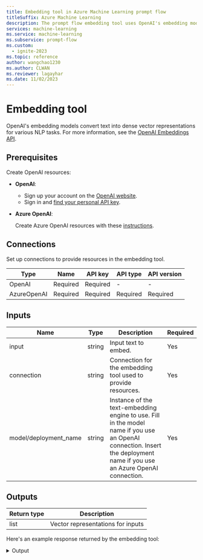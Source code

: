 ```yaml
---
title: Embedding tool in Azure Machine Learning prompt flow
titleSuffix: Azure Machine Learning
description: The prompt flow embedding tool uses OpenAI's embedding models to convert text into dense vector representations for various NLP tasks.
services: machine-learning
ms.service: machine-learning
ms.subservice: prompt-flow
ms.custom:
  - ignite-2023
ms.topic: reference
author: wangchao1230
ms.author: CLWAN
ms.reviewer: lagayhar
ms.date: 11/02/2023
---
```


# Embedding tool

OpenAI's embedding models convert text into dense vector representations for various NLP tasks. For more information, see the [OpenAI Embeddings API](https://platform.openai.com/docs/api-reference/embeddings).

## Prerequisites

Create OpenAI resources:

- **OpenAI**:

    - Sign up your account on the [OpenAI website](https://openai.com/).
    - Sign in and [find your personal API key](https://platform.openai.com/account/api-keys).

- **Azure OpenAI**:

    Create Azure OpenAI resources with these [instructions](../../../ai-services/openai/how-to/create-resource.md).

## Connections

Set up connections to provide resources in the embedding tool.

| Type        | Name     | API key  | API type | API version |
|-------------|----------|----------|----------|-------------|
| OpenAI      | Required | Required | -        | -           |
| AzureOpenAI | Required | Required | Required | Required    |

## Inputs

|  Name                  | Type        | Description                                                           | Required |
|------------------------|-------------|-----------------------------------------------------------------------|----------|
| input                  | string      | Input text to embed.                                               | Yes      |
| connection             | string      | Connection for the embedding tool used to provide resources.         | Yes      |
| model/deployment_name  | string      | Instance of the text-embedding engine to use. Fill in the model name if you use an OpenAI connection. Insert the deployment name if you use an Azure OpenAI connection.    | Yes      |

## Outputs

| Return type | Description                              |
|-------------|------------------------------------------|
| list        | Vector representations for inputs    |

Here's an example response returned by the embedding tool:

<details>
  <summary>Output</summary>
  
```
[-0.005744616035372019,
-0.007096089422702789,
-0.00563855143263936,
-0.005272455979138613,
-0.02355326898396015,
0.03955197334289551,
-0.014260607771575451,
-0.011810848489403725,
-0.023170066997408867,
-0.014739611186087132,
...]
```
</details>

